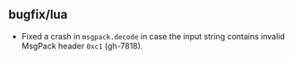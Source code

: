 ## bugfix/lua

* Fixed a crash in `msgpack.decode` in case the input string contains invalid
  MsgPack header `0xc1` (gh-7818).
